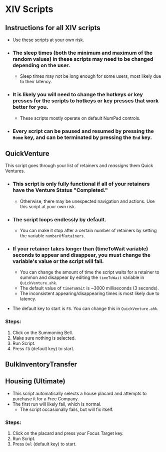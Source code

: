 # XIV Scripts

## Instructions for all XIV scripts

- Use these scripts at your own risk.

- ### The sleep times (both the minimum and maximum of the random values) in these scripts may need to be changed depending on the user.
  - Sleep times may not be long enough for some users, most likely due to their latency. 

- ### It is likely you will need to change the hotkeys or key presses for the scripts to hotkeys or key presses that work better for you. 
  - These scripts mostly operate on default NumPad controls.

- ### Every script can be paused and resumed by pressing the `Home` key, and can be terminated by pressing the `End` key.

## QuickVenture

This script goes through your list of retainers and *reassigns* them Quick Ventures. 

- ### **This script is only fully functional if all of your retainers have the Venture Status "Completed."** 
  - Otherwise, there may be unexpected navigation and actions. Use this script at your own risk.

- ### **The script loops endlessly by default**.
  - You can make it stop after a certain number of retainers by setting the variable `numberOfRetainers`. 

- ### **If your retainer takes longer than (timeToWait variable) seconds to appear and disappear, you must change the variable's value or the script will fail.** 

  - You can change the amount of time the script waits for a retainer to summon and disappear by editing the `timeToWait` variable in `QuickVenture.ahk`.
  - The default value of `timeToWait` is ~3000 milliseconds (3 seconds).
  - The inconsistent appearing/disappearing times is most likely due to latency. 

- The default key to start is `F8`. You can change this in `QuickVenture.ahk`.

### **Steps:**
1. Click on the Summoning Bell.
1. Make sure nothing is selected.
1. Run Script.
1. Press `F8` (default key) to start.

## BulkInventoryTransfer



## Housing (Ultimate)

- This script automatically selects a house placard and attempts to purchase it for a Free Company.
- The first run will likely fail, which is normal.
  - The script occasionally fails, but will fix itself.

### **Steps:**
1. Click on the placard and press your Focus Target key.
1. Run Script.
1. Press `Del` (default key) to start.
